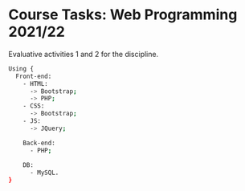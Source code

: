 # Course Tasks: Web Programming 2021/22
Evaluative activities 1 and 2 for the discipline.

```bash
Using {
  Front-end:
    - HTML:
      -> Bootstrap;
      -> PHP;
    - CSS:
      -> Bootstrap;
    - JS:
      -> JQuery;

    Back-end:
      - PHP;
    
    DB:
      - MySQL.
}
```